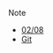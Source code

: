 > [!Note]
> - [02/08](reports/02_08.md)
> - [Git](https://github.com/JsHenri/dvcs-cvcs-e-git/blob/main/README.md)